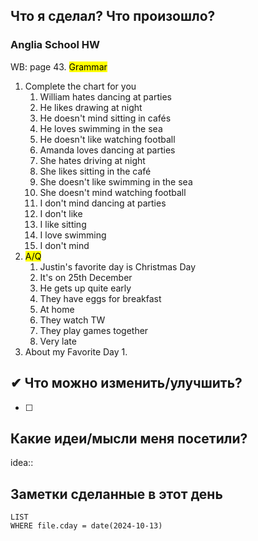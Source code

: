 ## Что я сделал? Что произошло?

### Anglia School HW

WB: page 43. <mark class="hltr-red">Grammar</mark>

1. Complete the chart for you
	1. William hates dancing at parties
	2. He likes drawing at night
	3. He doesn't mind sitting in cafés
	4. He loves swimming in the sea
	5. He doesn't like watching football
	6. Amanda loves dancing at parties
	7. She hates driving at night
	8. She likes sitting in the café
	9. She doesn't like swimming in the sea
	10. She doesn't mind watching football
	11. I don't mind dancing at parties
	12. I don't like
	13. I like sitting
	14. I love swimming
	15. I don't mind
2. <mark class="hltr-red">A/Q</mark>
	1. Justin's favorite day is Christmas Day
	2. It's on 25th December
	3. He gets up quite early
	4. They have eggs for breakfast
	5. At home
	6. They watch TW
	7. They play games together
	8. Very late
3. About my Favorite Day
	1. 
## ✔ Что можно изменить/улучшить?

- [ ]

## Какие идеи/мысли меня посетили?

idea::

## Заметки сделанные в этот день
```dataview
LIST
WHERE file.cday = date(2024-10-13)
```
